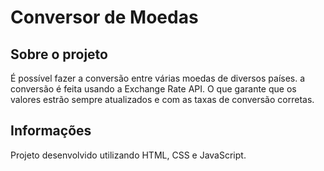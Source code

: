 # Conversor de Moedas

## Sobre o projeto
É possível fazer a conversão entre várias moedas de diversos países. a conversão é feita usando a Exchange Rate API. O que garante que os valores estrão sempre atualizados e com as taxas de conversão corretas.

## Informações
Projeto desenvolvido utilizando HTML, CSS e JavaScript.
